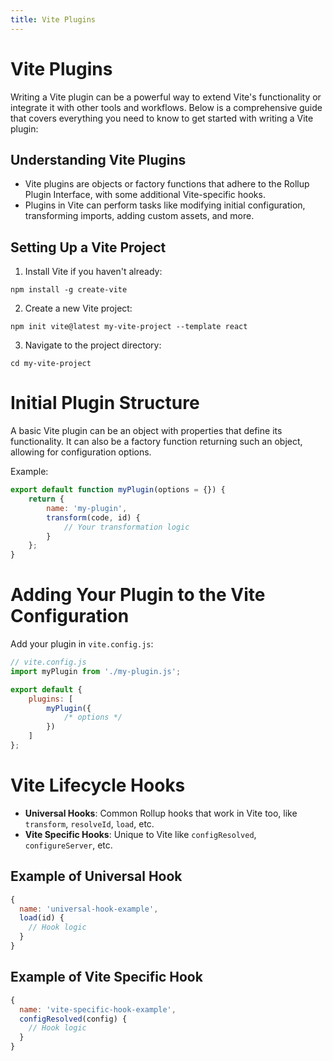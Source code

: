 ```yaml
---
title: Vite Plugins
---
```


# Vite Plugins

Writing a Vite plugin can be a powerful way to extend Vite's functionality or integrate it with other tools and workflows. Below is a comprehensive guide that covers everything you need to know to get started with writing a Vite plugin:

## Understanding Vite Plugins

- Vite plugins are objects or factory functions that adhere to the Rollup Plugin Interface, with some additional Vite-specific hooks.
- Plugins in Vite can perform tasks like modifying initial configuration, transforming imports, adding custom assets, and more.

## Setting Up a Vite Project

1. Install Vite if you haven't already:

```
npm install -g create-vite
```

2. Create a new Vite project:

```
npm init vite@latest my-vite-project --template react
```

3. Navigate to the project directory:

```
cd my-vite-project
```

# Initial Plugin Structure

A basic Vite plugin can be an object with properties that define its functionality. It can also be a factory function returning such an object, allowing for configuration options.

Example:

```js
export default function myPlugin(options = {}) {
	return {
		name: 'my-plugin',
		transform(code, id) {
			// Your transformation logic
		}
	};
}
```

# Adding Your Plugin to the Vite Configuration

Add your plugin in `vite.config.js`:

```js
// vite.config.js
import myPlugin from './my-plugin.js';

export default {
	plugins: [
		myPlugin({
			/* options */
		})
	]
};
```

# Vite Lifecycle Hooks

- **Universal Hooks**: Common Rollup hooks that work in Vite too, like `transform`, `resolveId`, `load`, etc.
- **Vite Specific Hooks**: Unique to Vite like `configResolved`, `configureServer`, etc.

## Example of Universal Hook

```js
{
  name: 'universal-hook-example',
  load(id) {
    // Hook logic
  }
}
```

## Example of Vite Specific Hook

```js
{
  name: 'vite-specific-hook-example',
  configResolved(config) {
    // Hook logic
  }
}
```
